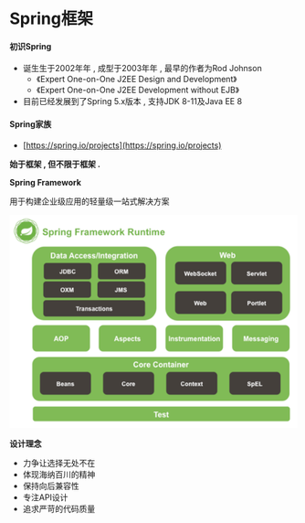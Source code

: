 # Spring框架

#### 初识Spring

* 诞⽣生于2002年年 , 成型于2003年年 , 最早的作者为Rod Johnson
  * 《Expert One-on-One J2EE Design and Development》
  * 《Expert One-on-One J2EE Development without EJB》 
* 目前已经发展到了Spring 5.x版本 , 支持JDK 8-11及Java EE 8

#### Spring家族

* [https://spring.io/projects](https://spring.io/projects)

**始于框架 , 但不限于框架 .**

**Spring Framework**

用于构建企业级应用的轻量级一站式解决方案

![](/assets/springframework.png)

**设计理念**

* 力争让选择无处不在
* 体现海纳百川的精神
* 保持向后兼容性
* 专注API设计
* 追求严苛的代码质量



